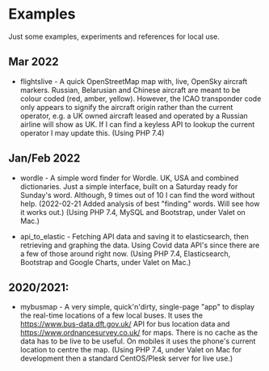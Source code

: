 # Examples

Just some examples, experiments and references for local use.

## Mar 2022
* flightslive - A quick OpenStreetMap map with, live, OpenSky aircraft markers. Russian, Belarusian and Chinese aircraft are meant to be colour coded (red, amber, yellow). However, the ICAO transponder code only appears to signify the aircraft origin rather than the current operator, e.g. a UK owned aircraft leased and operated by a Russian airline will show as UK. If I can find a keyless API to lookup the current operator I may update this. (Using PHP 7.4)

## Jan/Feb 2022
* wordle - A simple word finder for Wordle. UK, USA and combined dictionaries. Just a simple interface, built on a Saturday ready for Sunday's word. Although, 9 times out of 10 I can find the word without help. (2022-02-21 Added analysis of best "finding" words. Will see how it works out.) (Using PHP 7.4, MySQL and Bootstrap, under Valet on Mac.)

* api_to_elastic - Fetching API data and saving it to elasticsearch, then retrieving and graphing the data. Using Covid data API's since there are a few of those around right now. (Using PHP 7.4, Elasticsearch, Bootstrap and Google Charts, under Valet on Mac.)

## 2020/2021:
* mybusmap - A very simple, quick'n'dirty, single-page "app" to display the real-time locations of a few local buses. It uses the https://www.bus-data.dft.gov.uk/ API for bus location data and https://www.ordnancesurvey.co.uk/ for maps. There is no cache as the data has to be live to be useful. On mobiles it uses the phone's current location to centre the map. (Using PHP 7.4, under Valet on Mac for development then a standard CentOS/Plesk server for live use.)
